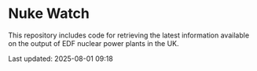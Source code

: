 # Nuke Watch

This repository includes code for retrieving the latest information available on the output of EDF nuclear power plants in the UK.

Last updated: 2025-08-01 09:18